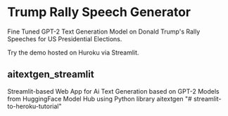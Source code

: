 
# Trump Rally Speech Generator

Fine Tuned GPT-2 Text Generation Model on Donald Trump's Rally Speeches for US Presidential Elections.

Try the demo hosted on Huroku via Streamlit.

## aitextgen_streamlit
Streamlit-based Web App for Ai Text Generation based on GPT-2 Models from HuggingFace Model Hub using Python library aitextgen
"# streamlit-to-heroku-tutorial" 
